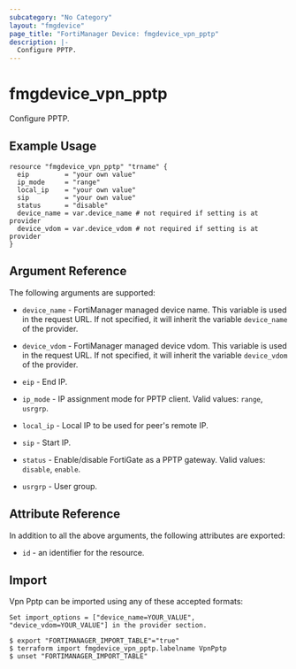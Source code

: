 ```yaml
---
subcategory: "No Category"
layout: "fmgdevice"
page_title: "FortiManager Device: fmgdevice_vpn_pptp"
description: |-
  Configure PPTP.
---
```


# fmgdevice_vpn_pptp
Configure PPTP.

## Example Usage

```hcl
resource "fmgdevice_vpn_pptp" "trname" {
  eip         = "your own value"
  ip_mode     = "range"
  local_ip    = "your own value"
  sip         = "your own value"
  status      = "disable"
  device_name = var.device_name # not required if setting is at provider
  device_vdom = var.device_vdom # not required if setting is at provider
}
```

## Argument Reference


The following arguments are supported:

* `device_name` - FortiManager managed device name. This variable is used in the request URL. If not specified, it will inherit the variable `device_name` of the provider.
* `device_vdom` - FortiManager managed device vdom. This variable is used in the request URL. If not specified, it will inherit the variable `device_vdom` of the provider.

* `eip` - End IP.
* `ip_mode` - IP assignment mode for PPTP client. Valid values: `range`, `usrgrp`.

* `local_ip` - Local IP to be used for peer's remote IP.
* `sip` - Start IP.
* `status` - Enable/disable FortiGate as a PPTP gateway. Valid values: `disable`, `enable`.

* `usrgrp` - User group.


## Attribute Reference

In addition to all the above arguments, the following attributes are exported:
* `id` - an identifier for the resource.

## Import

Vpn Pptp can be imported using any of these accepted formats:
```
Set import_options = ["device_name=YOUR_VALUE", "device_vdom=YOUR_VALUE"] in the provider section.

$ export "FORTIMANAGER_IMPORT_TABLE"="true"
$ terraform import fmgdevice_vpn_pptp.labelname VpnPptp
$ unset "FORTIMANAGER_IMPORT_TABLE"
```

